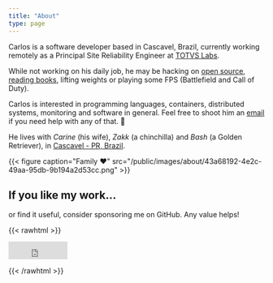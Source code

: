```yaml
---
title: "About"
type: page
---
```


Carlos is a software developer based in Cascavel, Brazil, currently working remotely as a Principal Site Reliability Engineer at [TOTVS Labs](https://totvslabs.com/).

While not working on his daily job, he may be hacking on [open source](https://github.com/caarlos0), [reading books](https://goodreads.com/caarlos0), lifting weights or playing some FPS (Battlefield and Call of Duty).

Carlos is interested in programming languages, containers, distributed systems, monitoring and software in general. Feel free to shoot him an [email](mailto:root@carlosbecker.dev?subject=Consultancy) if you need help with any of that. 🙂

He lives with *Carine* (his wife), *Zakk* (a chinchilla) and *Bash* (a Golden Retriever), in [Cascavel - PR, Brazil](https://www.google.com.br/maps/place/Cascavel,+State+of+Paraná).

{{< figure caption="Family ❤️" src="/public/images/about/43a68192-4e2c-49aa-95db-9b194a2d53cc.png" >}}

## If you like my work...

or find it useful, consider sponsoring me on GitHub. Any value helps!

{{< rawhtml >}}
<p>
	<iframe src="https://github.com/sponsors/caarlos0/button" title="Sponsor caarlos0" height="35" width="116" style="border: 0;"></iframe>
</p>
{{< /rawhtml >}}
